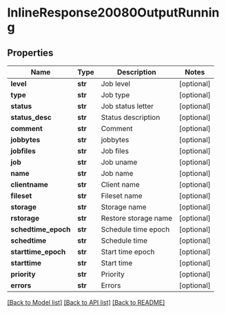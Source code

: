 # InlineResponse20080OutputRunning

## Properties
Name | Type | Description | Notes
------------ | ------------- | ------------- | -------------
**level** | **str** | Job level | [optional] 
**type** | **str** | Job type | [optional] 
**status** | **str** | Job status letter | [optional] 
**status_desc** | **str** | Status description | [optional] 
**comment** | **str** | Comment | [optional] 
**jobbytes** | **str** | jobbytes | [optional] 
**jobfiles** | **str** | Job files | [optional] 
**job** | **str** | Job uname | [optional] 
**name** | **str** | Job name | [optional] 
**clientname** | **str** | Client name | [optional] 
**fileset** | **str** | Fileset name | [optional] 
**storage** | **str** | Storage name | [optional] 
**rstorage** | **str** | Restore storage name | [optional] 
**schedtime_epoch** | **str** | Schedule time epoch | [optional] 
**schedtime** | **str** | Schedule time | [optional] 
**starttime_epoch** | **str** | Start time epoch | [optional] 
**starttime** | **str** | Start time | [optional] 
**priority** | **str** | Priority | [optional] 
**errors** | **str** | Errors | [optional] 

[[Back to Model list]](../README.md#documentation-for-models) [[Back to API list]](../README.md#documentation-for-api-endpoints) [[Back to README]](../README.md)

